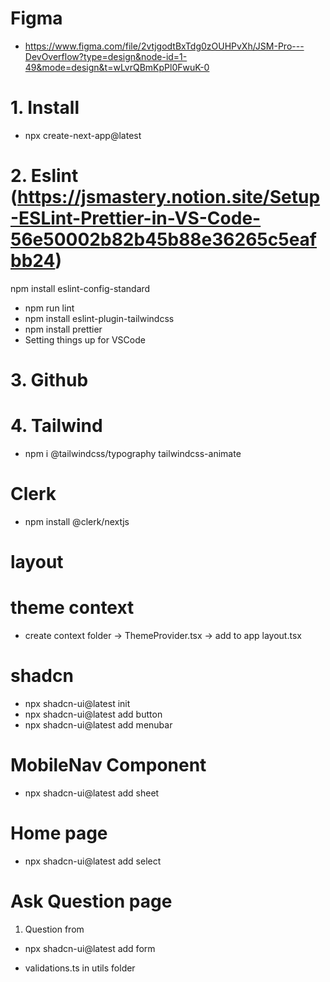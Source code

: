 # Figma

- https://www.figma.com/file/2vtjgodtBxTdg0zOUHPvXh/JSM-Pro---DevOverflow?type=design&node-id=1-49&mode=design&t=wLvrQBmKpPl0FwuK-0

# 1. Install

- npx create-next-app@latest

# 2. Eslint (https://jsmastery.notion.site/Setup-ESLint-Prettier-in-VS-Code-56e50002b82b45b88e36265c5eafbb24)

npm install eslint-config-standard

- npm run lint
- npm install eslint-plugin-tailwindcss
- npm install prettier
- Setting things up for VSCode

# 3. Github

# 4. Tailwind

- npm i @tailwindcss/typography tailwindcss-animate

# Clerk

- npm install @clerk/nextjs

# layout

# theme context

- create context folder -> ThemeProvider.tsx -> add to app layout.tsx

# shadcn

- npx shadcn-ui@latest init
- npx shadcn-ui@latest add button
- npx shadcn-ui@latest add menubar

# MobileNav Component

- npx shadcn-ui@latest add sheet

# Home page

- npx shadcn-ui@latest add select

# Ask Question page

1. Question from

- npx shadcn-ui@latest add form

- validations.ts in utils folder
